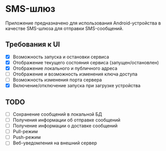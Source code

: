 # SMS-шлюз

Приложение предназначено для использования Android-устройства в качестве SMS-шлюза для отправки SMS-сообщений.

## Требования к UI

- [x] Возможность запуска и остановки сервиса
- [x] Отображение текущего состояния сервиса (запущен/остановлен)
- [x] Отображение локального и публичного адреса
- [ ] Отображение и возможность изменения ключа доступа
- [ ] Возможность изменения порта сервера
- [x] Включение/отключение запуска при загрузке устройства

## TODO

- [ ] Сохранение сообщений в локальной БД
- [ ] Получения информации об отправке сообщений
- [ ] Получение информации о доставке сообщений
- [ ] Pull-режим
- [ ] Push-режим
- [ ] Веб-уведомления на внешний сервер
